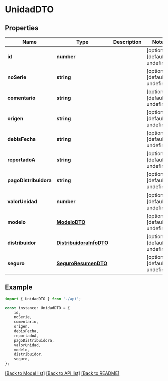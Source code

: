# UnidadDTO


## Properties

Name | Type | Description | Notes
------------ | ------------- | ------------- | -------------
**id** | **number** |  | [optional] [default to undefined]
**noSerie** | **string** |  | [optional] [default to undefined]
**comentario** | **string** |  | [optional] [default to undefined]
**origen** | **string** |  | [optional] [default to undefined]
**debisFecha** | **string** |  | [optional] [default to undefined]
**reportadoA** | **string** |  | [optional] [default to undefined]
**pagoDistribuidora** | **string** |  | [optional] [default to undefined]
**valorUnidad** | **number** |  | [optional] [default to undefined]
**modelo** | [**ModeloDTO**](ModeloDTO.md) |  | [optional] [default to undefined]
**distribuidor** | [**DistribuidoraInfoDTO**](DistribuidoraInfoDTO.md) |  | [optional] [default to undefined]
**seguro** | [**SeguroResumenDTO**](SeguroResumenDTO.md) |  | [optional] [default to undefined]

## Example

```typescript
import { UnidadDTO } from './api';

const instance: UnidadDTO = {
    id,
    noSerie,
    comentario,
    origen,
    debisFecha,
    reportadoA,
    pagoDistribuidora,
    valorUnidad,
    modelo,
    distribuidor,
    seguro,
};
```

[[Back to Model list]](../README.md#documentation-for-models) [[Back to API list]](../README.md#documentation-for-api-endpoints) [[Back to README]](../README.md)

